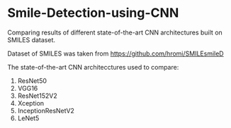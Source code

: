 # Smile-Detection-using-CNN
Comparing results of different state-of-the-art CNN architectures built on SMILES dataset.

Dataset of SMILES was taken from https://github.com/hromi/SMILEsmileD

The state-of-the-art CNN architecctures used to compare:
1) ResNet50
2) VGG16
3) ResNet152V2
4) Xception
5) InceptionResNetV2
6) LeNet5


